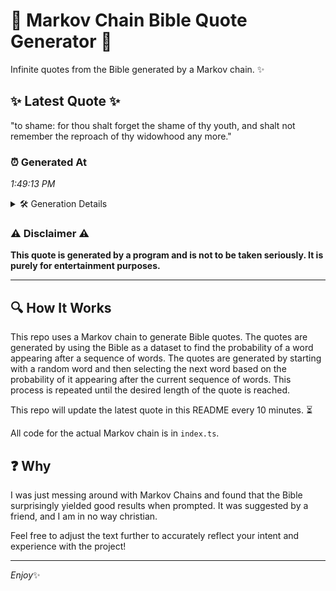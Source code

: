 # 📖 Markov Chain Bible Quote Generator 📖

Infinite quotes from the Bible generated by a Markov chain. ✨

## ✨ Latest Quote ✨
"to shame: for thou shalt forget the shame of thy youth, and shalt not remember the reproach of thy widowhood any more."

### ⏰ Generated At
*1:49:13 PM*

<details>
    <summary>🛠️ Generation Details</summary>
    <p>
        <strong>🌱 Seed:</strong> to<br>
        <strong>🔄 Iterations:</strong> 21<br>
        <strong>📜 Context History:</strong><br>[ to ]: shame:<br>[ to, shame: ]: for<br>[ to, shame:, for ]: thou<br>[ to, shame:, for, thou ]: shalt<br>[ to, shame:, for, thou, shalt ]: forget<br>[ to, shame:, for, thou, shalt, forget ]: the<br>[ shame:, for, thou, shalt, forget, the ]: shame<br>[ for, thou, shalt, forget, the, shame ]: of<br>[ thou, shalt, forget, the, shame, of ]: thy<br>[ shalt, forget, the, shame, of, thy ]: youth,<br>[ forget, the, shame, of, thy, youth, ]: and<br>[ the, shame, of, thy, youth,, and ]: shalt<br>[ shame, of, thy, youth,, and, shalt ]: not<br>[ of, thy, youth,, and, shalt, not ]: remember<br>[ thy, youth,, and, shalt, not, remember ]: the<br>[ youth,, and, shalt, not, remember, the ]: reproach<br>[ and, shalt, not, remember, the, reproach ]: of<br>[ shalt, not, remember, the, reproach, of ]: thy<br>[ not, remember, the, reproach, of, thy ]: widowhood<br>[ remember, the, reproach, of, thy, widowhood ]: any<br>[ the, reproach, of, thy, widowhood, any ]: more.<br>
    </p>
</details>

### ⚠️ Disclaimer ⚠️
**This quote is generated by a program and is not to be taken seriously. It is purely for entertainment purposes.**

---

## 🔍 How It Works

This repo uses a Markov chain to generate Bible quotes. The quotes are generated by using the Bible as a dataset to find the probability of a word appearing after a sequence of words. The quotes are generated by starting with a random word and then selecting the next word based on the probability of it appearing after the current sequence of words. This process is repeated until the desired length of the quote is reached.

This repo will update the latest quote in this README every 10 minutes. ⏳

All code for the actual Markov chain is in `index.ts`.

## ❓ Why

I was just messing around with Markov Chains and found that the Bible surprisingly yielded good results when prompted. 
It was suggested by a friend, and I am in no way christian.

Feel free to adjust the text further to accurately reflect your intent and experience with the project!

---

*Enjoy*✨
